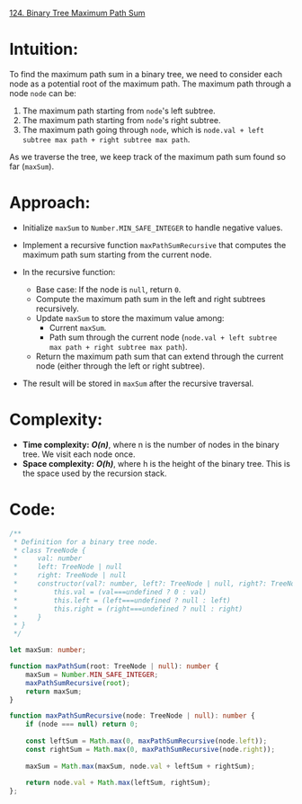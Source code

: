 [124. Binary Tree Maximum Path Sum](https://leetcode.com/problems/binary-tree-maximum-path-sum/)

# Intuition:

To find the maximum path sum in a binary tree, we need to consider each node as a potential root of the maximum path. The maximum path through a node `node` can be:
1. The maximum path starting from `node`'s left subtree.
2. The maximum path starting from `node`'s right subtree.
3. The maximum path going through `node`, which is `node.val + left subtree max path + right subtree max path`.

As we traverse the tree, we keep track of the maximum path sum found so far (`maxSum`).

# Approach:

- Initialize `maxSum` to `Number.MIN_SAFE_INTEGER` to handle negative values.
- Implement a recursive function `maxPathSumRecursive` that computes the maximum path sum starting from the current node.
- In the recursive function:
  - Base case: If the node is `null`, return `0`.
  - Compute the maximum path sum in the left and right subtrees recursively.
  - Update `maxSum` to store the maximum value among:
    - Current `maxSum`.
    - Path sum through the current node (`node.val + left subtree max path + right subtree max path`).
  - Return the maximum path sum that can extend through the current node (either through the left or right subtree).

- The result will be stored in `maxSum` after the recursive traversal.

# Complexity:
- **Time complexity:** ***O(n)***, where n is the number of nodes in the binary tree. We visit each node once.
- **Space complexity:** ***O(h)***, where h is the height of the binary tree. This is the space used by the recursion stack.

# Code:
```typescript
/**
 * Definition for a binary tree node.
 * class TreeNode {
 *     val: number
 *     left: TreeNode | null
 *     right: TreeNode | null
 *     constructor(val?: number, left?: TreeNode | null, right?: TreeNode | null) {
 *         this.val = (val===undefined ? 0 : val)
 *         this.left = (left===undefined ? null : left)
 *         this.right = (right===undefined ? null : right)
 *     }
 * }
 */

let maxSum: number;

function maxPathSum(root: TreeNode | null): number {
    maxSum = Number.MIN_SAFE_INTEGER;
    maxPathSumRecursive(root);
    return maxSum;
}

function maxPathSumRecursive(node: TreeNode | null): number {
    if (node === null) return 0;
    
    const leftSum = Math.max(0, maxPathSumRecursive(node.left));
    const rightSum = Math.max(0, maxPathSumRecursive(node.right));
    
    maxSum = Math.max(maxSum, node.val + leftSum + rightSum);
    
    return node.val + Math.max(leftSum, rightSum);
};

```